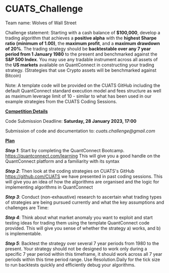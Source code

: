 # CUATS_Challenge

Team name: Wolves of Wall Street 


Challenge statement:
Starting with a cash balance of **$100,000**, develop a trading algorithm that achieves a **positive alpha** with the **highest Sharpe ratio (minimum of 1.00)**, the **maximum profit**, and a **maximum drawdown of 20%**.  The trading strategy should be **backtestable over any 7 year period from 1 January 1980** to the present and benchmarked against the **S&P 500 Index**.  You may use any tradable instrument across all assets of the **US markets** available on QuantConnect in constructing your trading strategy.  (Strategies that use Crypto assets will be benchmarked against Bitcoin)

Note: A template code will be provided on the CUATS GitHub including the default QuantConnect standard execution model and fees structure as well as maximum leverage limit of 10 -  similar to what has been used in our example strategies from the CUATS Coding Sessions. 

**<ins> Competition Details </ins>**

Code Submission Deadline: **Saturday, 28 January 2023, 17:00**

Submission of code and documentation to: _cuats.challenge@gmail.com_

**<ins> Plan </ins>**

**_Step 1_**: Start by completing the QuantConnect Bootcamp. https://quantconnect.com/learning This will give you a good handle on the QuantConnect platform and a familiarity with its syntax

_**Step 2**_: Then look at the coding strategies on CUATS's GitHub https://github.com/CUATS we have presented in past coding sessions. This will give you an idea of how the algorithms are organised and the logic for implementing algorithms in QuantConnect

_**Step 3**_: Conduct (non-exhaustive) research to ascertain what trading types of strategies are being pursued currently and what the key assumptions and challenges are
Time:

_**Step 4**_: Think about what market anomaly you want to exploit and start testing ideas for trading them using the template QuantConnect code provided. This will give you sense of whether the strategy a) works, and b) is implementable.

_**Step 5**_: Backtest the strategy over several 7 year periods from 1980 to the present. Your strategy should not be designed to work only during a specific 7 year period within this timeframe, it should work across all 7 year periods within this time period range. Use Resolution.Daily for the tick size to run backtests quickly and efficiently debug your algorithms.
